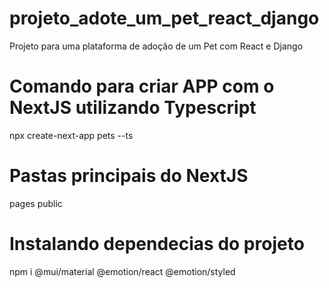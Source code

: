 # projeto_adote_um_pet_react_django
Projeto para uma plataforma de adoção de um Pet com React e Django

# Comando para criar APP com o NextJS utilizando Typescript
npx create-next-app pets --ts

# Pastas principais do NextJS
pages
public

# Instalando dependecias do projeto
npm i @mui/material @emotion/react @emotion/styled
